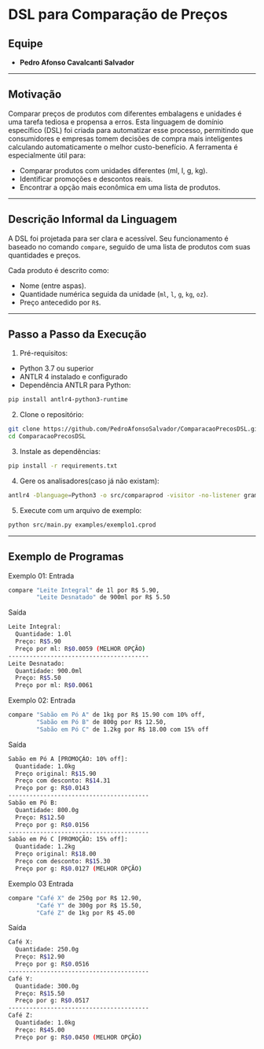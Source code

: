 # DSL para Comparação de Preços

## Equipe
- **Pedro Afonso Cavalcanti Salvador**

---

## Motivação
Comparar preços de produtos com diferentes embalagens e unidades é uma tarefa tediosa e propensa a erros. Esta linguagem de domínio específico (DSL) foi criada para automatizar esse processo, permitindo que consumidores e empresas tomem decisões de compra mais inteligentes calculando automaticamente o melhor custo-benefício.
A ferramenta é especialmente útil para:
- Comparar produtos com unidades diferentes (ml, l, g, kg).
- Identificar promoções e descontos reais.
- Encontrar a opção mais econômica em uma lista de produtos.

---

## Descrição Informal da Linguagem
A DSL foi projetada para ser clara e acessível. Seu funcionamento é baseado no comando `compare`, seguido de uma lista de produtos com suas quantidades e preços.

Cada produto é descrito como:
- Nome (entre aspas).
- Quantidade numérica seguida da unidade (`ml`, `l`, `g`, `kg`, `oz`).
- Preço antecedido por `R$`.

---

## Passo a Passo da Execução
1. Pré-requisitos:
- Python 3.7 ou superior
- ANTLR 4 instalado e configurado
- Dependência ANTLR para Python:
```bash
pip install antlr4-python3-runtime
```
2. Clone o repositório:
```bash
git clone https://github.com/PedroAfonsoSalvador/ComparacaoPrecosDSL.git
cd ComparacaoPrecosDSL
```
3. Instale as dependências:
```bash
pip install -r requirements.txt
```
4. Gere os analisadores(caso já não existam):
```bash
antlr4 -Dlanguage=Python3 -o src/comparaprod -visitor -no-listener grammar/ComparaProd.g4
```
5. Execute com um arquivo de exemplo:
```bash
python src/main.py examples/exemplo1.cprod
```

---

## Exemplo de Programas
Exemplo 01:
Entrada
```bash
compare "Leite Integral" de 1l por R$ 5.90,
        "Leite Desnatado" de 900ml por R$ 5.50
```
Saída
```bash
Leite Integral:
  Quantidade: 1.0l
  Preço: R$5.90
  Preço por ml: R$0.0059 (MELHOR OPÇÃO)
----------------------------------------
Leite Desnatado:
  Quantidade: 900.0ml
  Preço: R$5.50
  Preço por ml: R$0.0061
```

Exemplo 02:
Entrada
```bash
compare "Sabão em Pó A" de 1kg por R$ 15.90 com 10% off,
        "Sabão em Pó B" de 800g por R$ 12.50,
        "Sabão em Pó C" de 1.2kg por R$ 18.00 com 15% off
```
Saída
```bash
Sabão em Pó A [PROMOÇÃO: 10% off]:
  Quantidade: 1.0kg
  Preço original: R$15.90
  Preço com desconto: R$14.31
  Preço por g: R$0.0143
----------------------------------------
Sabão em Pó B:
  Quantidade: 800.0g
  Preço: R$12.50
  Preço por g: R$0.0156
----------------------------------------
Sabão em Pó C [PROMOÇÃO: 15% off]:
  Quantidade: 1.2kg
  Preço original: R$18.00
  Preço com desconto: R$15.30
  Preço por g: R$0.0127 (MELHOR OPÇÃO)
```

Exemplo 03
Entrada
```bash
compare "Café X" de 250g por R$ 12.90,
        "Café Y" de 300g por R$ 15.50,
        "Café Z" de 1kg por R$ 45.00
```
Saída
```bash
Café X:
  Quantidade: 250.0g
  Preço: R$12.90
  Preço por g: R$0.0516
----------------------------------------
Café Y:
  Quantidade: 300.0g
  Preço: R$15.50
  Preço por g: R$0.0517
----------------------------------------
Café Z:
  Quantidade: 1.0kg
  Preço: R$45.00
  Preço por g: R$0.0450 (MELHOR OPÇÃO)
```
